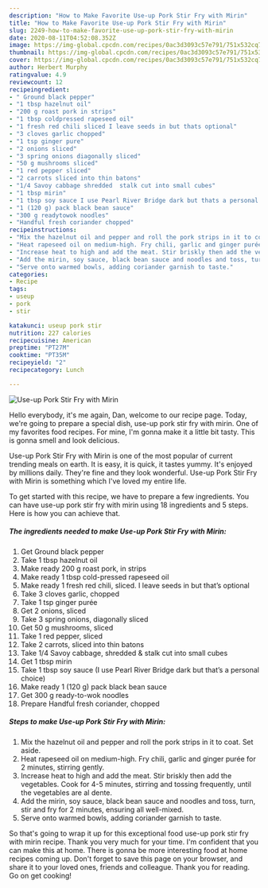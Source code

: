 ```yaml
---
description: "How to Make Favorite Use-up Pork Stir Fry with Mirin"
title: "How to Make Favorite Use-up Pork Stir Fry with Mirin"
slug: 2249-how-to-make-favorite-use-up-pork-stir-fry-with-mirin
date: 2020-08-11T04:52:08.352Z
image: https://img-global.cpcdn.com/recipes/0ac3d3093c57e791/751x532cq70/use-up-pork-stir-fry-with-mirin-recipe-main-photo.jpg
thumbnail: https://img-global.cpcdn.com/recipes/0ac3d3093c57e791/751x532cq70/use-up-pork-stir-fry-with-mirin-recipe-main-photo.jpg
cover: https://img-global.cpcdn.com/recipes/0ac3d3093c57e791/751x532cq70/use-up-pork-stir-fry-with-mirin-recipe-main-photo.jpg
author: Herbert Murphy
ratingvalue: 4.9
reviewcount: 12
recipeingredient:
- " Ground black pepper"
- "1 tbsp hazelnut oil"
- "200 g roast pork in strips"
- "1 tbsp coldpressed rapeseed oil"
- "1 fresh red chili sliced I leave seeds in but thats optional"
- "3 cloves garlic chopped"
- "1 tsp ginger pure"
- "2 onions sliced"
- "3 spring onions diagonally sliced"
- "50 g mushrooms sliced"
- "1 red pepper sliced"
- "2 carrots sliced into thin batons"
- "1/4 Savoy cabbage shredded  stalk cut into small cubes"
- "1 tbsp mirin"
- "1 tbsp soy sauce I use Pearl River Bridge dark but thats a personal choice"
- "1 (120 g) pack black bean sauce"
- "300 g readytowok noodles"
- "Handful fresh coriander chopped"
recipeinstructions:
- "Mix the hazelnut oil and pepper and roll the pork strips in it to coat. Set aside."
- "Heat rapeseed oil on medium-high. Fry chili, garlic and ginger purée for 2 minutes, stirring gently."
- "Increase heat to high and add the meat. Stir briskly then add the vegetables. Cook for 4-5 minutes, stirring and tossing frequently, until the vegetables are al dente."
- "Add the mirin, soy sauce, black bean sauce and noodles and toss, turn, stir and fry for 2 minutes, ensuring all well-mixed."
- "Serve onto warmed bowls, adding coriander garnish to taste."
categories:
- Recipe
tags:
- useup
- pork
- stir

katakunci: useup pork stir 
nutrition: 227 calories
recipecuisine: American
preptime: "PT27M"
cooktime: "PT35M"
recipeyield: "2"
recipecategory: Lunch

---
```



![Use-up Pork Stir Fry with Mirin](https://img-global.cpcdn.com/recipes/0ac3d3093c57e791/751x532cq70/use-up-pork-stir-fry-with-mirin-recipe-main-photo.jpg)

Hello everybody, it's me again, Dan, welcome to our recipe page. Today, we're going to prepare a special dish, use-up pork stir fry with mirin. One of my favorites food recipes. For mine, I'm gonna make it a little bit tasty. This is gonna smell and look delicious.

Use-up Pork Stir Fry with Mirin is one of the most popular of current trending meals on earth. It is easy, it is quick, it tastes yummy. It's enjoyed by millions daily. They're fine and they look wonderful. Use-up Pork Stir Fry with Mirin is something which I've loved my entire life.




To get started with this recipe, we have to prepare a few ingredients. You can have use-up pork stir fry with mirin using 18 ingredients and 5 steps. Here is how you can achieve that.

<!--inarticleads1-->

##### The ingredients needed to make Use-up Pork Stir Fry with Mirin:

1. Get  Ground black pepper
1. Take 1 tbsp hazelnut oil
1. Make ready 200 g roast pork, in strips
1. Make ready 1 tbsp cold-pressed rapeseed oil
1. Make ready 1 fresh red chili, sliced. I leave seeds in but that’s optional
1. Take 3 cloves garlic, chopped
1. Take 1 tsp ginger purée
1. Get 2 onions, sliced
1. Take 3 spring onions, diagonally sliced
1. Get 50 g mushrooms, sliced
1. Take 1 red pepper, sliced
1. Take 2 carrots, sliced into thin batons
1. Take 1/4 Savoy cabbage, shredded &amp; stalk cut into small cubes
1. Get 1 tbsp mirin
1. Take 1 tbsp soy sauce (I use Pearl River Bridge dark but that’s a personal choice)
1. Make ready 1 (120 g) pack black bean sauce
1. Get 300 g ready-to-wok noodles
1. Prepare Handful fresh coriander, chopped




<!--inarticleads2-->

##### Steps to make Use-up Pork Stir Fry with Mirin:

1. Mix the hazelnut oil and pepper and roll the pork strips in it to coat. Set aside.
1. Heat rapeseed oil on medium-high. Fry chili, garlic and ginger purée for 2 minutes, stirring gently.
1. Increase heat to high and add the meat. Stir briskly then add the vegetables. Cook for 4-5 minutes, stirring and tossing frequently, until the vegetables are al dente.
1. Add the mirin, soy sauce, black bean sauce and noodles and toss, turn, stir and fry for 2 minutes, ensuring all well-mixed.
1. Serve onto warmed bowls, adding coriander garnish to taste.




So that's going to wrap it up for this exceptional food use-up pork stir fry with mirin recipe. Thank you very much for your time. I'm confident that you can make this at home. There is gonna be more interesting food at home recipes coming up. Don't forget to save this page on your browser, and share it to your loved ones, friends and colleague. Thank you for reading. Go on get cooking!
